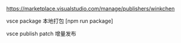 https://marketplace.visualstudio.com/manage/publishers/winkchen

vsce package 本地打包  [npm run package]

vsce publish patch  增量发布
